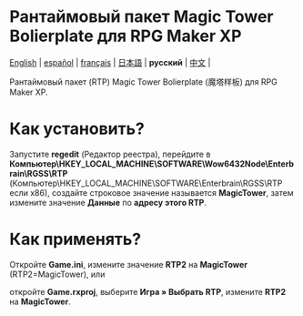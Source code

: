# Рантаймовый пакет Magic Tower Bolierplate для RPG Maker XP

[English](https://github.com/ExpedicHabbet/MagicTowerBolierplateRTPforRMXP/blob/main/README.md) |
[español](https://github.com/ExpedicHabbet/MagicTowerBolierplateRTPforRMXP/blob/main/LEEME.md) |
[français](https://github.com/ExpedicHabbet/MagicTowerBolierplateRTPforRMXP/blob/main/LISEZMOI.md) |
[日本語](https://github.com/ExpedicHabbet/MagicTowerBolierplateRTPforRMXP/blob/main/README-JA.md) |
__русский__ |
[中文](https://github.com/ExpedicHabbet/MagicTowerBolierplateRTPforRMXP/blob/main/README-ZH.md) |

Рантаймовый пакет (RTP) Magic Tower Bolierplate (魔塔样板) для RPG Maker XP.

# Как установить?

Запустите **regedit** (Редактор реестра), перейдите в **Компьютер\HKEY_LOCAL_MACHINE\SOFTWARE\Wow6432Node\Enterbrain\RGSS\RTP** (Компьютер\HKEY_LOCAL_MACHINE\SOFTWARE\Enterbrain\RGSS\RTP если x86), создайте строковое значение называется **MagicTower**, затем измените значение **Данные** по **адресу этого RTP**.

# Как применять?

Откройте **Game.ini**, измените значение **RTP2** на **MagicTower** (RTP2=MagicTower), или

откройте **Game.rxproj**, выберите **Игра » Выбрать RTP**, измените **RTP2** на **MagicTower**.
